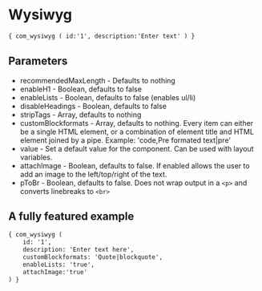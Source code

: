 Wysiwyg
=====

```xml
{ com_wysiwyg ( id:'1', description:'Enter text' ) }
```

Parameters
----------

* recommendedMaxLength - Defaults to nothing
* enableH1 - Boolean, defaults to false
* enableLists - Boolean, defaults to false (enables ul/li)
* disableHeadings - Boolean, defaults to false
* stripTags - Array, defaults to nothing
* customBlockformats - Array, defaults to nothing. Every item can either be a single HTML element, or a combination of element title and HTML element joined by a pipe. Example: 'code,Pre formated text|pre'
* value - Set a default value for the component. Can be used with layout variables.
* attachImage - Boolean, defaults to false. If enabled allows the user to add an image to the left/top/right of the text.
* pToBr - Boolean, defaults to false. Does not wrap output in a `<p>` and converts linebreaks to `<br>`


A fully featured example
------------------------


```html
{ com_wysiwyg (
	id: '1', 
	description: 'Enter text here', 
	customBlockformats: 'Quote|blockquote', 
	enableLists: 'true',
	attachImage:'true'
) }
```
